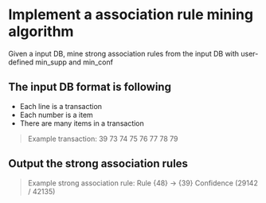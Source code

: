# Implement a association rule mining algorithm

Given a input DB, mine strong association rules from the input DB with user-defined min_supp and min_conf

## The input DB format is following
* Each line is a transaction
* Each number is a item 
* There are many items in a transaction
> Example transaction: 39 73 74 75 76 77 78 79 

## Output the strong association rules 
> Example strong association rule: Rule {48} -> {39} Confidence (29142 / 42135)

